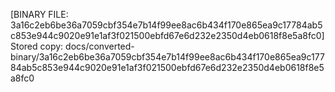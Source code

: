 [BINARY FILE: 3a16c2eb6be36a7059cbf354e7b14f99ee8ac6b434f170e865ea9c17784ab5c853e944c9020e91e1af3f021500ebfd67e6d232e2350d4eb0618f8e5a8fc0]
Stored copy: docs/converted-binary/3a16c2eb6be36a7059cbf354e7b14f99ee8ac6b434f170e865ea9c17784ab5c853e944c9020e91e1af3f021500ebfd67e6d232e2350d4eb0618f8e5a8fc0
